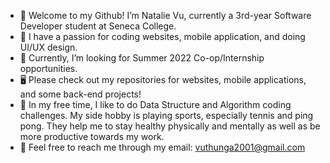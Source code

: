 - 👋 Welcome to my Github! I’m Natalie Vu, currently a 3rd-year Software Developer student at Seneca College.
- 💞️ I have a passion for coding websites, mobile application, and doing UI/UX design.
- 👀 Currently, I’m looking for Summer 2022 Co-op/Internship opportunities.
- 🖥️ Please check out my repositories for websites, mobile applications, and some back-end projects!
- 🎾 In my free time, I like to do Data Structure and Algorithm coding challenges. My side hobby is playing sports, especially tennis and ping pong. They help me to stay healthy physically and mentally as well as be more productive towards my work.
- 📧 Feel free to reach me through my email: vuthunga2001@gmail.com
